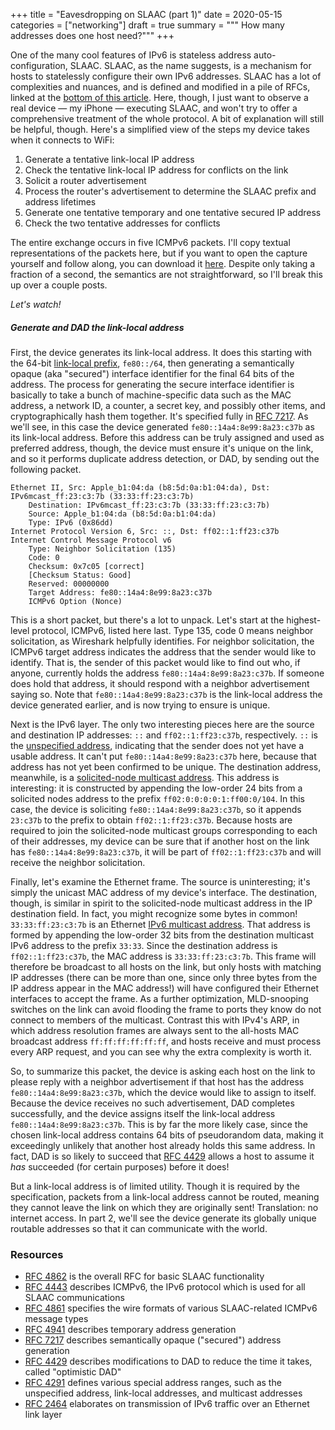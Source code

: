 +++
title = "Eavesdropping on SLAAC (part 1)"
date = 2020-05-15
categories = ["networking"]
draft = true
summary = """
How many addresses does one host need?"""
+++

One of the many cool features of IPv6 is stateless address auto-configuration,
SLAAC. SLAAC, as the name suggests, is a mechanism for hosts to statelessly
configure their own IPv6 addresses. SLAAC has a lot of complexities and nuances,
and is defined and modified in a pile of RFCs, linked at the [bottom of this
article](#resources). Here, though, I just want to observe a real device — my
iPhone — executing SLAAC, and won't try to offer a comprehensive treatment of
the whole protocol. A bit of explanation will still be helpful, though. Here's a
simplified view of the steps my device takes when it connects to WiFi:

1. Generate a tentative link-local IP address
1. Check the tentative link-local IP address for conflicts on the link
1. Solicit a router advertisement
1. Process the router's advertisement to determine the SLAAC prefix and address
   lifetimes
1. Generate one tentative temporary and one tentative secured IP address
1. Check the two tentative addresses for conflicts

The entire exchange occurs in five ICMPv6 packets. I'll copy textual
representations of the packets here, but if you want to open the capture
yourself and follow along, you can download it [here](slaac.pcapng). Despite
only taking a fraction of a second, the semantics are not straightforward, so
I'll break this up over a couple posts.

_Let's watch!_

##### Generate and DAD the link-local address

First, the device generates its link-local address. It does this starting with
the 64-bit [link-local prefix](https://tools.ietf.org/html/rfc4291#page-11),
`fe80::/64`, then generating a semantically opaque (aka "secured") interface
identifier for the final 64 bits of the address. The process for generating the
secure interface identifier is basically to take a bunch of machine-specific
data such as the MAC address, a network ID, a counter, a secret key, and
possibly other items, and cryptographically hash them together. It's specified
fully in [RFC 7217](https://tools.ietf.org/html/rfc7217#page-7). As we'll see,
in this case the device generated `fe80::14a4:8e99:8a23:c37b` as its link-local
address. Before this address can be truly assigned and used as preferred
address, though, the device must ensure it's unique on the link, and so it
performs duplicate address detection, or DAD, by sending out the following
packet.

```text
Ethernet II, Src: Apple_b1:04:da (b8:5d:0a:b1:04:da), Dst: IPv6mcast_ff:23:c3:7b (33:33:ff:23:c3:7b)
    Destination: IPv6mcast_ff:23:c3:7b (33:33:ff:23:c3:7b)
    Source: Apple_b1:04:da (b8:5d:0a:b1:04:da)
    Type: IPv6 (0x86dd)
Internet Protocol Version 6, Src: ::, Dst: ff02::1:ff23:c37b
Internet Control Message Protocol v6
    Type: Neighbor Solicitation (135)
    Code: 0
    Checksum: 0x7c05 [correct]
    [Checksum Status: Good]
    Reserved: 00000000
    Target Address: fe80::14a4:8e99:8a23:c37b
    ICMPv6 Option (Nonce)
```

This is a short packet, but there's a lot to unpack. Let's start at the
highest-level protocol, ICMPv6, listed here last. Type 135, code 0 means
neighbor solicitation, as Wireshark helpfully identifies. For neighbor
solicitation, the ICMPv6 target address indicates the address that the sender
would like to identify. That is, the sender of this packet would like to find
out who, if anyone, currently holds the address `fe80::14a4:8e99:8a23:c37b`. If
someone does hold that address, it should respond with a neighbor advertisement
saying so. Note that `fe80::14a4:8e99:8a23:c37b` is the link-local address the
device generated earlier, and is now trying to ensure is unique.

Next is the IPv6 layer. The only two interesting pieces here are the source and
destination IP addresses: `::` and `ff02::1:ff23:c37b`, respectively. `::` is
the [unspecified address](https://tools.ietf.org/html/rfc4291#page-9),
indicating that the sender does not yet have a usable address. It can't put
`fe80::14a4:8e99:8a23:c37b` here, because that address has not yet been
confirmed to be unique. The destination address, meanwhile, is a [solicited-node
multicast address](https://tools.ietf.org/html/rfc4291#page-16). This address is
interesting: it is constructed by appending the low-order 24 bits from a
solicited nodes address to the prefix `ff02:0:0:0:0:1:ff00:0/104`. In this case,
the device is soliciting `fe80::14a4:8e99:8a23:c37b`, so it appends `23:c37b` to
the prefix to obtain `ff02::1:ff23:c37b`. Because hosts are required to join
the solicited-node multicast groups corresponding to each of their addresses, my
device can be sure that if another host on the link has
`fe80::14a4:8e99:8a23:c37b`, it will be part of `ff02::1:ff23:c37b` and will
receive the neighbor solicitation.

Finally, let's examine the Ethernet frame. The source is uninteresting; it's
simply the unicast MAC address of my device's interface. The destination,
though, is similar in spirit to the solicited-node multicast address in the IP
destination field. In fact, you might recognize some bytes in common!
`33:33:ff:23:c3:7b` is an Ethernet [IPv6 multicast
address](https://tools.ietf.org/html/rfc2464#page-5). That address is formed by
appending the low-order 32 bits from the destination multicast IPv6 address to
the prefix `33:33`. Since the destination address is `ff02::1:ff23:c37b`, the
MAC address is `33:33:ff:23:c3:7b`. This frame will therefore be broadcast to
all hosts on the link, but only hosts with matching IP addresses (there can be
more than one, since only three bytes from the IP address appear in the MAC
address!) will have configured their Ethernet interfaces to accept the frame. As
a further optimization, MLD-snooping switches on the link can avoid flooding the
frame to ports they know do not connect to members of the multicast. Contrast
this with IPv4's ARP, in which address resolution frames are always sent to the
all-hosts MAC broadcast address `ff:ff:ff:ff:ff:ff`, and hosts receive and must
process every ARP request, and you can see why the extra complexity is worth it.

So, to summarize this packet, the device is asking each host on the link to
please reply with a neighbor advertisement if that host has the address
`fe80::14a4:8e99:8a23:c37b`, which the device would like to assign to itself.
Because the device receives no such advertisement, DAD completes successfully,
and the device assigns itself the link-local address
`fe80::14a4:8e99:8a23:c37b`. This is by far the more likely case, since the
chosen link-local address contains 64 bits of pseudorandom data, making it
exceedingly unlikely that another host already holds this same address. In fact,
DAD is so likely to succeed that [RFC 4429](https://tools.ietf.org/html/rfc4429)
allows a host to assume it _has_ succeeded (for certain purposes) before it
does!

But a link-local address is of limited utility. Though it is required by the
specification, packets from a link-local address cannot be routed, meaning they
cannot leave the link on which they are originally sent! Translation: no
internet access. In part 2, we'll see the device generate its globally unique
routable addresses so that it can communicate with the world.

### Resources

- [RFC 4862](https://tools.ietf.org/html/rfc4862) is the overall RFC for basic
  SLAAC functionality
- [RFC 4443](https://tools.ietf.org/html/rfc4443) describes ICMPv6, the IPv6
  protocol which is used for all SLAAC communications
- [RFC 4861](https://tools.ietf.org/html/rfc4861) specifies the wire formats of
  various SLAAC-related ICMPv6 message types
- [RFC 4941](https://tools.ietf.org/html/rfc4941) describes temporary address
  generation
- [RFC 7217](https://tools.ietf.org/html/rfc7217) describes semantically opaque
  ("secured") address generation
- [RFC 4429](https://tools.ietf.org/html/rfc4429) describes modifications to DAD
  to reduce the time it takes, called "optimistic DAD"
- [RFC 4291](https://tools.ietf.org/html/rfc4291) defines various special
  address ranges, such as the unspecified address, link-local addresses, and
  multicast addresses
- [RFC 2464](https://tools.ietf.org/html/rfc2464) elaborates on transmission of
  IPv6 traffic over an Ethernet link layer

